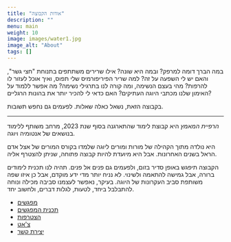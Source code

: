 ```yaml
---
title: "אודות הקבוצה"
description: ""
menu: main
weight: 10
image: images/water1.jpg
image_alt: "About"
tags: []
---
```


במה הברך דומה למרפק? ובמה היא שונה? אילו שרירים משתתפים בתנוחת "חצי גשר", והאם יש לי השפעה על זה? למה שריר הפיריפורמיס שלי תפוס, ואיך אוכל לעזור לו להרפות? מהי בעצם הנשימה, ומה קורה לנו בתרגילי נשימה? מה אפשר ללמוד על האימון שלנו מכתבי היוגה העתיקים? האם כדאי לי להכיר יותר את בהונות הרגליים?

בקבוצה הזאת, נשאל כאלה שאלות. לפעמים גם נחפש תשובות.

-----------

*הרפיית המאמץ* היא קבוצת לימוד שהתארגנה בסוף שנת 2023, מרחב משותף ללימוד בנושאים של אנטומיה ויוגה. 

היא נולדה מתוך הקהילה של מורות ומורים ליוגה שלמדו בקורס המורים של אצל אדם הראל בשנים האחרונות. אבל היא מיועדת להיות קבוצה פתוחה, שניתן להצטרף אליה.

הקבוצה תיפגש באופן סדיר בזום, ולפעמים גם פנים אל פנים. תהיה לנו תכנית לימודים ברורה, אבל גמישה להתאמה ולשינוי. לא נניח יותר מדי ידע מוקדם, אבל כן איזו שפה משותפת סביב העקרונות של היוגה. בעיקר, נאפשר לעצמנו סביבה מכילה ונוחה להתבלבל ביחד, לטעות, לגלות דברים, ולחשוב יחד.

* [מפגשים](../meetings)
* [תכנית המפגשים](../plan)
* [הצטרפות](../joining)
* [צ'אט](../chat)
* [יצירת קשר](../contact)

